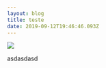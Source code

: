 ```yaml
---
layout: blog
title: teste
date: 2019-09-12T19:46:46.093Z
---
```

![](/uploads/discordnumbers.png)

asdasdasd
